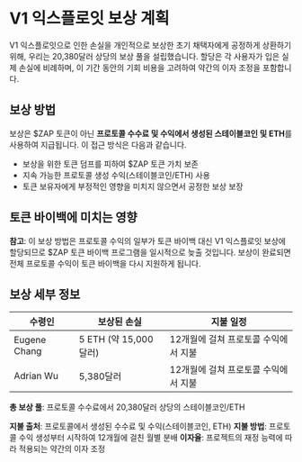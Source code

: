 # V1 익스플로잇 보상 계획

V1 익스플로잇으로 인한 손실을 개인적으로 보상한 초기 채택자에게 공정하게 상환하기 위해, 우리는
20,380달러 상당의 보상 풀을 설립했습니다. 할당은 각 사용자가 입은 실제 손실에 비례하며, 이 기간
동안의 기회 비용을 고려하여 약간의 이자 조정을 포함합니다.

## 보상 방법

보상은 $ZAP 토큰이 아닌 **프로토콜 수수료 및 수익에서 생성된 스테이블코인 및 ETH**를 사용하여
지급됩니다. 이 접근 방식은 다음과 같습니다.

- 보상을 위한 토큰 덤프를 피하여 $ZAP 토큰 가치 보존
- 지속 가능한 프로토콜 생성 수익(스테이블코인/ETH) 사용
- 토큰 보유자에게 부정적인 영향을 미치지 않으면서 공정한 보상 보장

## 토큰 바이백에 미치는 영향

**참고**: 이 보상 방법은 프로토콜 수익의 일부가 토큰 바이백 대신 V1 익스플로잇 보상에 할당되므로
$ZAP 토큰 바이백 프로그램을 일시적으로 늦출 것입니다. 보상이 완료되면 전체 프로토콜 수익이 토큰
바이백을 다시 지원하게 됩니다.

## 보상 세부 정보

| 수령인       | 보상된 손실           | 지불 일정                            |
| ------------ | --------------------- | ------------------------------------ |
| Eugene Chang | 5 ETH (약 15,000달러) | 12개월에 걸쳐 프로토콜 수익에서 지불 |
| Adrian Wu    | 5,380달러             | 12개월에 걸쳐 프로토콜 수익에서 지불 |

**총 보상 풀**: 프로토콜 수수료에서 20,380달러 상당의 스테이블코인/ETH

**지불 출처**: 프로토콜에서 생성된 수수료 및 수익(스테이블코인, ETH) **지불 방법**: 프로토콜 수익
생성부터 시작하여 12개월에 걸친 월별 분배 **이자율**: 프로젝트의 재정 능력에 따라 적용되는 약간의
이자 조정
